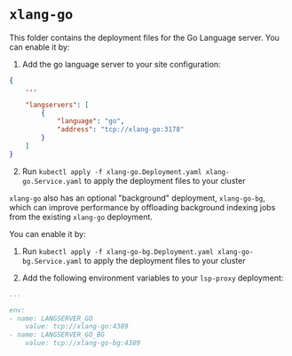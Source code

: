 # `xlang-go`

This folder contains the deployment files for the Go Language server. You can enable it by:

1. Add the go language server to your site configuration:

```json
{
    ...

    "langservers": [
        {
            "language": "go",
            "address": "tcp://xlang-go:3178"
        }
    ]
}
```

2. Run `kubectl apply -f xlang-go.Deployment.yaml xlang-go.Service.yaml` to apply the deployment files to your cluster

`xlang-go` also has an optional "background" deployment, `xlang-go-bg`, which can improve performance by offloading background indexing jobs from the existing `xlang-go` deployment.

You can enable it by:

1. Run `kubectl apply -f xlang-go-bg.Deployment.yaml xlang-go-bg.Service.yaml` to apply the deployment files to your cluster

2. Add the following environment variables to your `lsp-proxy` deployment:

```yaml
...

env:
- name: LANGSERVER_GO
    value: tcp://xlang-go:4389
- name: LANGSERVER_GO_BG
    value: tcp://xlang-go-bg:4389
```

